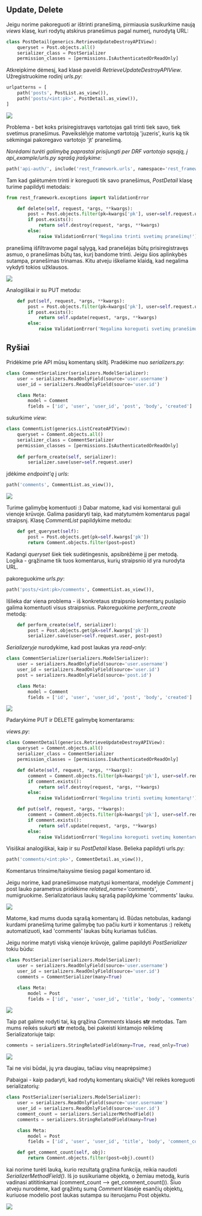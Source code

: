 ## Update, Delete

Jeigu norime pakoreguoti ar ištrinti pranešimą, pirmiausia susikurkime naują *views* klasę, kuri rodytų atskirus pranešimus pagal numerį, nurodytą URL:

```python
class PostDetail(generics.RetrieveUpdateDestroyAPIView):
    queryset = Post.objects.all()
    serializer_class = PostSerializer
    permission_classes = [permissions.IsAuthenticatedOrReadOnly]
```

Atkreipkime dėmesį, kad klasė paveldi *RetrieveUpdateDestroyAPIView*. Užregistruokime rodinį *urls.py*:

```python
urlpatterns = [
    path('posts', PostList.as_view()),
    path('posts/<int:pk>', PostDetail.as_view()),
]
```
![](delete_post1.png)

Problema - bet koks prisiregistravęs vartotojas gali trinti tiek savo, tiek svetimus pranešimus. Paveikslėlyje matome vartotoją 'juzeris', kuris ką tik sėkmingai pakoregavo vartotojo 'jt' pranešimą. 

*Norėdami turėti galimybę paprastai prisijungti per DRF vartotojo sąsają, į api_example/urls.py sąrašą įrašykime:*

```python
path('api-auth/', include('rest_framework.urls', namespace='rest_framework'))
```

Tam kad galėtumėm trinti ir koreguoti tik savo pranešimus, *PostDetail* klasę turime papildyti metodais:

```python
from rest_framework.exceptions import ValidationError

    def delete(self, request, *args, **kwargs):
        post = Post.objects.filter(pk=kwargs['pk'], user=self.request.user)
        if post.exists():
            return self.destroy(request, *args, **kwargs)
        else:
            raise ValidationError('Negalima trinti svetimų pranešimų!')
```

pranešimą išfiltravome pagal sąlygą, kad pranešėjas būtų prisiregistravęs asmuo, o pranešimas būtų tas, kurį bandome trinti. Jeigu šios aplinkybės sutampa, pranešimas trinamas. Kitu atveju iškeliame klaidą, kad negalima vykdyti tokios užklausos. 

![](negalima1.png)

Analogiškai ir su PUT metodu:

```python
    def put(self, request, *args, **kwargs):
        post = Post.objects.filter(pk=kwargs['pk'], user=self.request.user)
        if post.exists():
            return self.update(request, *args, **kwargs)
        else:
            raise ValidationError('Negalima koreguoti svetimų pranešimų!')
```

## Ryšiai

Pridėkime prie API mūsų komentarų skiltį. Pradėkime nuo *serializers.py*:

```python
class CommentSerializer(serializers.ModelSerializer):
    user = serializers.ReadOnlyField(source='user.username')
    user_id = serializers.ReadOnlyField(source='user.id')

    class Meta:
        model = Comment
        fields = ['id', 'user', 'user_id', 'post', 'body', 'created']
```

sukurkime *view*:

```python
class CommentList(generics.ListCreateAPIView):
    queryset = Comment.objects.all()
    serializer_class = CommentSerializer
    permission_classes = [permissions.IsAuthenticatedOrReadOnly]
    
    def perform_create(self, serializer):
        serializer.save(user=self.request.user)
```

įdėkime *endpoint'ą* į *urls*:

```python
path('comments', CommentList.as_view()),
```

![](comments1.png)

Turime galimybę komentuoti :)
Dabar matome, kad visi komentarai guli vienoje krūvoje. Galima pasidaryti taip, kad matytumėm komentarus pagal straipsnį. Klasę *CommentList* papildykime metodu:

```python
    def get_queryset(self):
        post = Post.objects.get(pk=self.kwargs['pk'])
        return Comment.objects.filter(post=post)
```
Kadangi *queryset* šiek tiek sudėtingesnis, apsibrėžėme jį per metodą. Logika - grąžiname tik tuos komentarus, kurių straipsnio id yra nurodyta URL.

pakoreguokime *urls.py*:

```python
path('posts/<int:pk>/comments', CommentList.as_view()),
```

Išlieka dar viena problema - iš konkretaus straipsnio komentarų puslapio galima komentuoti visus straipsnius. Pakoreguokime *perform_create* metodą:

```python
    def perform_create(self, serializer):
        post = Post.objects.get(pk=self.kwargs['pk'])
        serializer.save(user=self.request.user, post=post)
```

*Serializeryje* nurodykime, kad post laukas yra *read-only*:

```python
class CommentSerializer(serializers.ModelSerializer):
    user = serializers.ReadOnlyField(source='user.username')
    user_id = serializers.ReadOnlyField(source='user.id')
    post = serializers.ReadOnlyField(source='post.id')

    class Meta:
        model = Comment
        fields = ['id', 'user', 'user_id', 'post', 'body', 'created']
```

![](comments2.png)

Padarykime PUT ir DELETE galimybę komentarams:

*views.py*:

```python
class CommentDetail(generics.RetrieveUpdateDestroyAPIView):
    queryset = Comment.objects.all()
    serializer_class = CommentSerializer
    permission_classes = [permissions.IsAuthenticatedOrReadOnly]

    def delete(self, request, *args, **kwargs):
        comment = Comment.objects.filter(pk=kwargs['pk'], user=self.request.user)
        if comment.exists():
            return self.destroy(request, *args, **kwargs)
        else:
            raise ValidationError('Negalima trinti svetimų komentarų!')

    def put(self, request, *args, **kwargs):
        comment = Comment.objects.filter(pk=kwargs['pk'], user=self.request.user)
        if comment.exists():
            return self.update(request, *args, **kwargs)
        else:
            raise ValidationError('Negalima koreguoti svetimų komentarų!')
```

Visiškai analogiškai, kaip ir su *PostDetail* klase. Belieka papildyti urls.py:

```python
path('comments/<int:pk>', CommentDetail.as_view()),
```

Komentarus trinsime/taisysime tiesiog pagal komentaro id.

Jeigu norime, kad pranešimuose matytųsi komentarai, modelyje *Comment* į post lauko parametrus pridėkime *related_name='comments'*, numigruokime. Serializatoriaus laukų sąrašą papildykime 'comments' lauku.

![](comments3.png)

Matome, kad mums duoda sąrašą komentarų id. Būdas netobulas, kadangi kurdami pranešimą turime galimybę tuo pačiu kurti ir komentarus :) reikėtų automatizuoti, kad 'comments' laukas būtų kuriamas tuščias. 

Jeigu norime matyti viską vienoje krūvoje, galime papildyti *PostSerializer* tokiu būdu:

```python
class PostSerializer(serializers.ModelSerializer):
    user = serializers.ReadOnlyField(source='user.username')
    user_id = serializers.ReadOnlyField(source='user.id')
    comments = CommentSerializer(many=True)

    class Meta:
        model = Post
        fields = ['id', 'user', 'user_id', 'title', 'body', 'comments', 'created']
```

![](comments4.png)

Taip pat galime rodyti tai, ką grąžina *Comments* klasės __str__ metodas.
Tam mums reikės sukurti __str__ metodą, bei pakeisti kintamojo reikšmę Serializatoriuje taip:

```python
comments = serializers.StringRelatedField(many=True, read_only=True)
```

![](comments5.png)

Tai ne visi būdai, jų yra daugiau, tačiau visų neaprėpsime:)

Pabaigai - kaip padaryti, kad rodytų komentarų skaičių? Vėl reikės koreguoti serializatorių:

```python
class PostSerializer(serializers.ModelSerializer):
    user = serializers.ReadOnlyField(source='user.username')
    user_id = serializers.ReadOnlyField(source='user.id')
    comment_count = serializers.SerializerMethodField()
    comments = serializers.StringRelatedField(many=True)

    class Meta:
        model = Post
        fields = ['id', 'user', 'user_id', 'title', 'body', 'comment_count', 'comments', 'created']

    def get_comment_count(self, obj):
        return Comment.objects.filter(post=obj).count()
```
kai norime turėti lauką, kurio rezultatą grąžina funkcija, reikia naudoti *SerializerMethodField()*. Iš jo susikuriame objektą, o žemiau metodą, kuris vadinasi atititinkamai (comment_count --> get_comment_count()). Šiuo atveju nurodėme, kad grąžintų sumą *Comment* klasėje esančių objektų, kuriuose modelio post laukas sutampa su iteruojamu Post objektu.

![](count.png)







